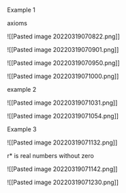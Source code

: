 Example 1

axioms

 ![[Pasted image 20220319070822.png]]


![[Pasted image 20220319070901.png]]


![[Pasted image 20220319070950.png]]

![[Pasted image 20220319071000.png]]

example 2


![[Pasted image 20220319071031.png]]


![[Pasted image 20220319071054.png]]

Example 3

![[Pasted image 20220319071132.png]]

r* is real numbers without zero


![[Pasted image 20220319071142.png]]


![[Pasted image 20220319071230.png]]

